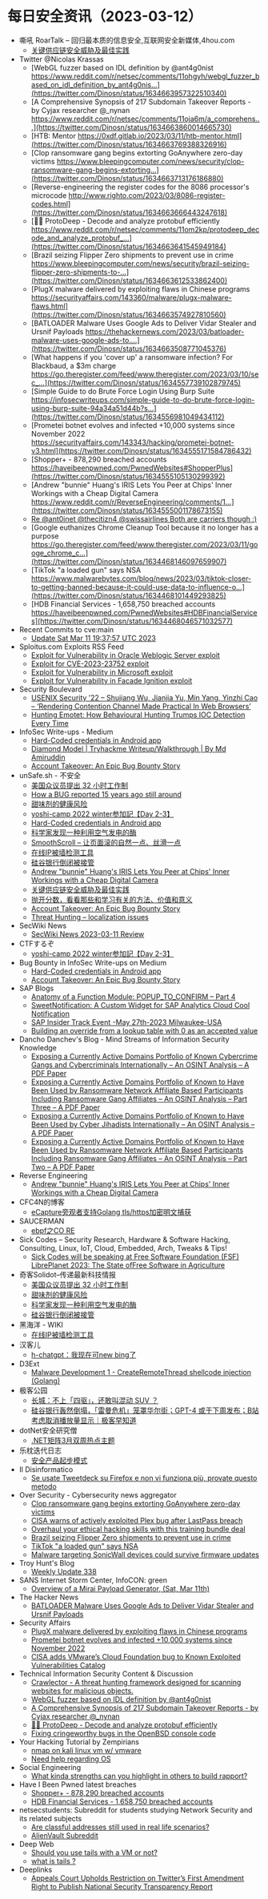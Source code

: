 # 每日安全资讯（2023-03-12）

- 嘶吼 RoarTalk – 回归最本质的信息安全,互联网安全新媒体,4hou.com
  - [关键供应链安全威胁及最佳实践](https://www.4hou.com/posts/mXAO)
- Twitter @Nicolas Krassas
  - [WebGL fuzzer based on IDL definition by @ant4g0nist https://www.reddit.com/r/netsec/comments/11ohgyh/webgl_fuzzer_based_on_idl_definition_by_ant4g0nis...](https://twitter.com/Dinosn/status/1634663957322510340)
  - [A Comprehensive Synopsis of 217 Subdomain Takeover Reports - by Cyjax researcher @_nynan https://www.reddit.com/r/netsec/comments/11oja6m/a_comprehens...](https://twitter.com/Dinosn/status/1634663860014665730)
  - [HTB: Mentor https://0xdf.gitlab.io/2023/03/11/htb-mentor.html](https://twitter.com/Dinosn/status/1634663769388326916)
  - [Clop ransomware gang begins extorting GoAnywhere zero-day victims https://www.bleepingcomputer.com/news/security/clop-ransomware-gang-begins-extorting...](https://twitter.com/Dinosn/status/1634663713176186880)
  - [Reverse-engineering the register codes for the 8086 processor's microcode http://www.righto.com/2023/03/8086-register-codes.html](https://twitter.com/Dinosn/status/1634663666443247618)
  - [🏄‍♂️ ProtoDeep - Decode and analyze protobuf efficiently https://www.reddit.com/r/netsec/comments/11om2kp/protodeep_decode_and_analyze_protobuf_...](https://twitter.com/Dinosn/status/1634663641545949184)
  - [Brazil seizing Flipper Zero shipments to prevent use in crime https://www.bleepingcomputer.com/news/security/brazil-seizing-flipper-zero-shipments-to-...](https://twitter.com/Dinosn/status/1634663612533862400)
  - [PlugX malware delivered by exploiting flaws in Chinese programs https://securityaffairs.com/143360/malware/plugx-malware-flaws.html](https://twitter.com/Dinosn/status/1634663574927810560)
  - [BATLOADER Malware Uses Google Ads to Deliver Vidar Stealer and Ursnif Payloads https://thehackernews.com/2023/03/batloader-malware-uses-google-ads-to....](https://twitter.com/Dinosn/status/1634663508771045376)
  - [What happens if you 'cover up' a ransomware infection? For Blackbaud, a $3m charge https://go.theregister.com/feed/www.theregister.com/2023/03/10/sec_...](https://twitter.com/Dinosn/status/1634557739102879745)
  - [Simple Guide to do Brute Force Login Using Burp Suite https://infosecwriteups.com/simple-guide-to-do-brute-force-login-using-burp-suite-94a34a51d44b?s...](https://twitter.com/Dinosn/status/1634556981049434112)
  - [Prometei botnet evolves and infected +10,000 systems since November 2022 https://securityaffairs.com/143343/hacking/prometei-botnet-v3.html](https://twitter.com/Dinosn/status/1634555171584786432)
  - [Shopper+ - 878,290 breached accounts https://haveibeenpwned.com/PwnedWebsites#ShopperPlus](https://twitter.com/Dinosn/status/1634555105130299392)
  - [Andrew "bunnie" Huang's IRIS Lets You Peer at Chips' Inner Workings with a Cheap Digital Camera https://www.reddit.com/r/ReverseEngineering/comments/1...](https://twitter.com/Dinosn/status/1634555001178673155)
  - [Re @ant0inet @thecitizn4 @swissairlines Both are carriers though :)](https://twitter.com/Dinosn/status/1634491293551173633)
  - [Google euthanizes Chrome Cleanup Tool because it no longer has a purpose https://go.theregister.com/feed/www.theregister.com/2023/03/11/googe_chrome_c...](https://twitter.com/Dinosn/status/1634468146097659907)
  - [TikTok "a loaded gun" says NSA https://www.malwarebytes.com/blog/news/2023/03/tiktok-closer-to-getting-banned-because-it-could-use-data-to-influence-o...](https://twitter.com/Dinosn/status/1634468101449293825)
  - [HDB Financial Services - 1,658,750 breached accounts https://haveibeenpwned.com/PwnedWebsites#HDBFinancialServices](https://twitter.com/Dinosn/status/1634468046571032577)
- Recent Commits to cve:main
  - [Update Sat Mar 11 19:37:57 UTC 2023](https://github.com/trickest/cve/commit/bbdca2e296f480fe87f9acd94f4e1332984cab0e)
- Sploitus.com Exploits RSS Feed
  - [Exploit for Vulnerability in Oracle Weblogic Server exploit](https://sploitus.com/exploit?id=70A88094-D5B5-5E22-B770-6131F2632B8C&utm_source=rss&utm_medium=rss)
  - [Exploit for CVE-2023-23752 exploit](https://sploitus.com/exploit?id=9547F489-20C1-5C5C-9088-A62D6E2DA962&utm_source=rss&utm_medium=rss)
  - [Exploit for Vulnerability in Microsoft exploit](https://sploitus.com/exploit?id=14DA82F8-EF4A-5039-B4F0-2881C2C2F631&utm_source=rss&utm_medium=rss)
  - [Exploit for Vulnerability in Facade Ignition exploit](https://sploitus.com/exploit?id=7391B704-6E84-5129-A413-83DD4C822DCA&utm_source=rss&utm_medium=rss)
- Security Boulevard
  - [USENIX Security ’22 – Shujiang Wu,  Jianjia Yu, Min Yang, Yinzhi Cao – ‘Rendering Contention Channel Made Practical In Web Browsers’](https://securityboulevard.com/2023/03/usenix-security-22-shujiang-wu-jianjia-yu-min-yang-yinzhi-cao-rendering-contention-channel-made-practical-in-web-browsers/)
  - [Hunting Emotet: How Behavioural Hunting Trumps IOC Detection Every Time](https://securityboulevard.com/2023/03/hunting-emotet-how-behavioural-hunting-trumps-ioc-detection-every-time/)
- InfoSec Write-ups - Medium
  - [Hard-Coded credentials in Android app](https://infosecwriteups.com/what-is-in-the-strings-xml-b204b2e9bd67?source=rss----7b722bfd1b8d---4)
  - [Diamond Model | Tryhackme Writeup/Walkthrough | By Md Amiruddin](https://infosecwriteups.com/diamond-model-tryhackme-writeup-walkthrough-by-md-amiruddin-25eaa582c4?source=rss----7b722bfd1b8d---4)
  - [Account Takeover: An Epic Bug Bounty Story](https://infosecwriteups.com/account-takeover-an-epic-bug-bounty-story-dd5468d5773d?source=rss----7b722bfd1b8d---4)
- unSafe.sh - 不安全
  - [美国众议员提出 32 小时工作制](https://buaq.net/go-153032.html)
  - [How a BUG reported 15 years ago still around](https://buaq.net/go-153031.html)
  - [甜味剂的健康风险](https://buaq.net/go-153033.html)
  - [yoshi-camp 2022 winter参加記【Day 2-3】](https://buaq.net/go-153022.html)
  - [Hard-Coded credentials in Android app](https://buaq.net/go-153021.html)
  - [科学家发现一种利用空气发电的酶](https://buaq.net/go-153034.html)
  - [SmoothScroll – 让页面滚的自然一点、丝滑一点](https://buaq.net/go-152998.html)
  - [在线IP被墙检测工具](https://buaq.net/go-152999.html)
  - [硅谷银行倒闭被接管](https://buaq.net/go-153000.html)
  - [Andrew "bunnie" Huang's IRIS Lets You Peer at Chips' Inner Workings with a Cheap Digital Camera](https://buaq.net/go-152994.html)
  - [关键供应链安全威胁及最佳实践](https://buaq.net/go-152992.html)
  - [抛开分数，看看那些和学习有关的方法、价值和意义](https://buaq.net/go-152993.html)
  - [Account Takeover: An Epic Bug Bounty Story](https://buaq.net/go-152972.html)
  - [Threat Hunting – localization issues](https://buaq.net/go-152971.html)
- SecWiki News
  - [SecWiki News 2023-03-11 Review](http://www.sec-wiki.com/?2023-03-11)
- CTFするぞ
  - [yoshi-camp 2022 winter参加記【Day 2-3】](https://ptr-yudai.hatenablog.com/entry/2023/03/11/233340)
- Bug Bounty in InfoSec Write-ups on Medium
  - [Hard-Coded credentials in Android app](https://infosecwriteups.com/what-is-in-the-strings-xml-b204b2e9bd67?source=rss----7b722bfd1b8d--bug_bounty)
  - [Account Takeover: An Epic Bug Bounty Story](https://infosecwriteups.com/account-takeover-an-epic-bug-bounty-story-dd5468d5773d?source=rss----7b722bfd1b8d--bug_bounty)
- SAP Blogs
  - [Anatomy of a Function Module: POPUP_TO_CONFIRM – Part 4](https://blogs.sap.com/2023/03/11/anatomy-of-a-function-module-popup_to_confirm-part-4/)
  - [SweetNotification: A Custom Widget for SAP Analytics Cloud Cool Notification](https://blogs.sap.com/2023/03/11/sweetnotification-a-custom-widget-for-sap-analytics-cloud-cool-notification/)
  - [SAP Insider Track Event -May 27th-2023 Milwaukee-USA](https://blogs.sap.com/2023/03/11/sap-insider-track-event-2023-milwaukee-usa/)
  - [Building an override from a lookup table with 0 as an accepted value](https://blogs.sap.com/2023/03/11/building-an-override-from-a-lookup-table-with-0-as-an-accepted-value/)
- Dancho Danchev's Blog - Mind Streams of Information Security Knowledge
  - [Exposing a Currently Active Domains Portfolio of Known Cybercrime Gangs and Cybercriminals Internationally – An OSINT Analysis – A PDF Paper](https://feedpress.me/link/23477/16015852/exposing-a-currently-active-domains-portfolio-of-known-cybercrime-gangs-and-cybercriminals-internationally-an-osint-analysis-a-pdf-paper)
  - [Exposing a Currently Active Domains Portfolio of Known to Have Been Used by Ransomware Network Affiliate Based Participants Including Ransomware Gang Affiliates – An OSINT Analysis – Part Three – A PDF Paper](https://feedpress.me/link/23477/16015851/exposing-a-currently-active-domains-portfolio-of-known-to-have-been-used-by-ransomware-network-affiliate-based-participants-including-ransomware-gang-affiliates-an-osint-analysis-part-three-a-pd)
  - [Exposing a Currently Active Domains Portfolio of Known to Have Been Used by Cyber Jihadists Internationally – An OSINT Analysis – A PDF Paper](https://feedpress.me/link/23477/16015850/exposing-a-currently-active-domains-portfolio-of-known-to-have-been-used-by-cyber-jihadists-internationally-an-osint-analysis-a-pdf-paper)
  - [Exposing a Currently Active Domains Portfolio of Known to Have Been Used by Ransomware Network Affiliate Based Participants Including Ransomware Gang Affiliates – An OSINT Analysis – Part Two – A PDF Paper](https://feedpress.me/link/23477/16015849/exposing-a-currently-active-domains-portfolio-of-known-to-have-been-used-by-ransomware-network-affiliate-based-participants-including-ransomware-gang-affiliates-an-osint-analysis-part-two-a-pdf)
- Reverse Engineering
  - [Andrew "bunnie" Huang's IRIS Lets You Peer at Chips' Inner Workings with a Cheap Digital Camera](https://www.reddit.com/r/ReverseEngineering/comments/11oaj5n/andrew_bunnie_huangs_iris_lets_you_peer_at_chips/)
- CFC4N的博客
  - [eCapture旁观者支持Golang tls/https加密明文捕获](https://www.cnxct.com/ecapture-supported-golang-tls-plaintext-captured/)
- SAUCERMAN
  - [ebpf之CO RE](https://saucer-man.com/machine_learning/1033.html)
- Sick Codes – Security Research, Hardware & Software Hacking, Consulting, Linux, IoT, Cloud, Embedded, Arch, Tweaks & Tips!
  - [Sick Codes will be speaking at Free Software Foundation (FSF) LibrePlanet 2023: The State ofFree Software in Agriculture](https://sick.codes/sick-codes-will-be-speaking-at-free-software-foundation-fsf-libreplanet-2023-the-state-offree-software-in-agriculture/)
- 奇客Solidot–传递最新科技情报
  - [美国众议员提出 32 小时工作制](https://www.solidot.org/story?sid=74365)
  - [甜味剂的健康风险](https://www.solidot.org/story?sid=74364)
  - [科学家发现一种利用空气发电的酶](https://www.solidot.org/story?sid=74363)
  - [硅谷银行倒闭被接管](https://www.solidot.org/story?sid=74362)
- 黑海洋 - WIKI
  - [在线IP被墙检测工具](https://blog.upx8.com/3260)
- 汉客儿
  - [h-chatgpt：我现在可new bing了](https://mp.weixin.qq.com/s?__biz=MzI1NTUzMjUzMQ==&mid=2247484827&idx=1&sn=cf8c02114afa33a2686b839d36083310&chksm=ea35c907dd4240114cf7be74f83e98b625475a773a365b5dd97318055da784163f286b6bbe6c&scene=58&subscene=0#rd)
- D3Ext
  - [Malware Development 1 - CreateRemoteThread shellcode injection (Golang)](https://d3ext.github.io/posts/malware-dev-1/)
- 极客公园
  - [长城：不上「四驱」，还敢叫混动 SUV ？](https://mp.weixin.qq.com/s?__biz=MTMwNDMwODQ0MQ==&mid=2652984306&idx=1&sn=91fe78778482fe38b9a93e07a80daf8e&chksm=7e542e444923a7523d6bbbb1da6616bb85bb99fca8500d276a38a63d0cdc4d5367798a71b9d3&scene=58&subscene=0#rd)
  - [硅谷银行轰然倒塌，「雷曼危机」笼罩华尔街；GPT-4 或于下周发布；B站考虑取消播放量显示｜极客早知道](https://mp.weixin.qq.com/s?__biz=MTMwNDMwODQ0MQ==&mid=2652984243&idx=1&sn=1c665d1b17d7ac143c1096928a3457ab&chksm=7e542e054923a713d1c05adc142f96e8b0700fbd7bc0db346a5bc2183cf31c31b8ffe381604a&scene=58&subscene=0#rd)
- dotNet安全研究僧
  - [.NET矩阵3月双周热点主题](https://mp.weixin.qq.com/s?__biz=MzUyOTc3NTQ5MA==&mid=2247487372&idx=1&sn=b9e59e4b9c8bc8f1a45534f79462d678&chksm=fa5aa161cd2d28774587efa1e0177a73516dd29fb750d628cf3643006405968d06320682e6a1&scene=58&subscene=0#rd)
- 乐枕迭代日志
  - [安全产品起步模式](https://mp.weixin.qq.com/s?__biz=MzA3NTMyNDg3OQ==&mid=2652519500&idx=1&sn=97b29cd8dcf562b675526d57bc02d930&chksm=849cd0ecb3eb59fae1ce2ea642deeadab3f0ceb52da12044f40316ea63f2b80f922e4ec2d832&scene=58&subscene=0#rd)
- Il Disinformatico
  - [Se usate Tweetdeck su Firefox e non vi funziona più, provate questo metodo](http://attivissimo.blogspot.com/2023/03/se-usate-tweetdeck-su-firefox-e-non-vi.html)
- Over Security - Cybersecurity news aggregator
  - [Clop ransomware gang begins extorting GoAnywhere zero-day victims](https://www.bleepingcomputer.com/news/security/clop-ransomware-gang-begins-extorting-goanywhere-zero-day-victims/)
  - [CISA warns of actively exploited Plex bug after LastPass breach](https://www.bleepingcomputer.com/news/security/cisa-warns-of-actively-exploited-plex-bug-after-lastpass-breach/)
  - [Overhaul your ethical hacking skills with this training bundle deal](https://www.bleepingcomputer.com/news/security/overhaul-your-ethical-hacking-skills-with-this-training-bundle-deal/)
  - [Brazil seizing Flipper Zero shipments to prevent use in crime](https://www.bleepingcomputer.com/news/security/brazil-seizing-flipper-zero-shipments-to-prevent-use-in-crime/)
  - [TikTok "a loaded gun" says NSA](https://www.malwarebytes.com/blog/news/2023/03/tiktok-closer-to-getting-banned-because-it-could-use-data-to-influence-opinions)
  - [Malware targeting SonicWall devices could survive firmware updates](https://www.malwarebytes.com/blog/news/2023/03/chinese-malware-on-sonicwall-devices-persistent-despite-firmware-updates)
- Troy Hunt's Blog
  - [Weekly Update 338](https://www.troyhunt.com/weekly-update-338/)
- SANS Internet Storm Center, InfoCON: green
  - [Overview of a Mirai Payload Generator, (Sat, Mar 11th)](https://isc.sans.edu/diary/rss/29624)
- The Hacker News
  - [BATLOADER Malware Uses Google Ads to Deliver Vidar Stealer and Ursnif Payloads](https://thehackernews.com/2023/03/batloader-malware-uses-google-ads-to.html)
- Security Affairs
  - [PlugX malware delivered by exploiting flaws in Chinese programs](https://securityaffairs.com/143360/malware/plugx-malware-flaws.html)
  - [Prometei botnet evolves and infected +10,000 systems since November 2022](https://securityaffairs.com/143343/hacking/prometei-botnet-v3.html)
  - [CISA adds VMware’s Cloud Foundation bug to Known Exploited Vulnerabilities Catalog](https://securityaffairs.com/143336/hacking/cisa-known-exploited-vulnerabilities-catalog-vmware.html)
- Technical Information Security Content & Discussion
  - [Crawlector - A threat hunting framework designed for scanning websites for malicious objects.](https://www.reddit.com/r/netsec/comments/11ox5e3/crawlector_a_threat_hunting_framework_designed/)
  - [WebGL fuzzer based on IDL definition by @ant4g0nist](https://www.reddit.com/r/netsec/comments/11ohgyh/webgl_fuzzer_based_on_idl_definition_by_ant4g0nist/)
  - [A Comprehensive Synopsis of 217 Subdomain Takeover Reports - by Cyjax researcher @_nynan](https://www.reddit.com/r/netsec/comments/11oja6m/a_comprehensive_synopsis_of_217_subdomain/)
  - [🏄‍♂️ ProtoDeep - Decode and analyze protobuf efficiently](https://www.reddit.com/r/netsec/comments/11om2kp/protodeep_decode_and_analyze_protobuf_efficiently/)
  - [Fixing cringeworthy bugs in the OpenBSD console code](https://www.reddit.com/r/netsec/comments/11o7v86/fixing_cringeworthy_bugs_in_the_openbsd_console/)
- Your Hacking Tutorial by Zempirians
  - [nmap on kali linux vm w/ vmware](https://www.reddit.com/r/HowToHack/comments/11otovp/nmap_on_kali_linux_vm_w_vmware/)
  - [Need help regarding OS](https://www.reddit.com/r/HowToHack/comments/11oi3ci/need_help_regarding_os/)
- Social Engineering
  - [What kinda strengths can you highlight in others to build rapport?](https://www.reddit.com/r/SocialEngineering/comments/11oufwg/what_kinda_strengths_can_you_highlight_in_others/)
- Have I Been Pwned latest breaches
  - [Shopper+ - 878,290 breached accounts](https://haveibeenpwned.com/PwnedWebsites#ShopperPlus)
  - [HDB Financial Services - 1,658,750 breached accounts](https://haveibeenpwned.com/PwnedWebsites#HDBFinancialServices)
- netsecstudents: Subreddit for students studying Network Security and its related subjects
  - [Are classful addresses still used in real life scenarios?](https://www.reddit.com/r/netsecstudents/comments/11osgj6/are_classful_addresses_still_used_in_real_life/)
  - [AlienVault Subreddit](https://www.reddit.com/r/netsecstudents/comments/11olzpn/alienvault_subreddit/)
- Deep Web
  - [Should you use tails with a VM or not?](https://www.reddit.com/r/deepweb/comments/11onu44/should_you_use_tails_with_a_vm_or_not/)
  - [what is tails ?](https://www.reddit.com/r/deepweb/comments/11oukc5/what_is_tails/)
- Deeplinks
  - [Appeals Court Upholds Restriction on Twitter’s First Amendment Right to Publish National Security Transparency Report](https://www.eff.org/deeplinks/2023/03/appeals-court-upholds-restriction-twitters-first-amendment-right-publish-national)
